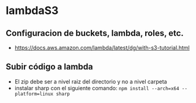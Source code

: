 # lambdaS3

## Configuracion de buckets, lambda, roles, etc.
  * https://docs.aws.amazon.com/lambda/latest/dg/with-s3-tutorial.html

## Subir código a lambda
  * El zip debe ser a nivel raiz del directorio y no a nivel carpeta
  * instalar sharp con el siguiente comando: `npm install --arch=x64 --platform=linux sharp`
